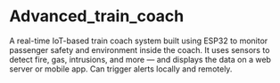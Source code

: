 # Advanced_train_coach
A real-time IoT-based train coach system built using ESP32 to monitor passenger safety and environment inside the coach. It uses sensors to detect fire, gas, intrusions, and more — and displays the data on a web server or mobile app. Can trigger alerts locally and remotely.
